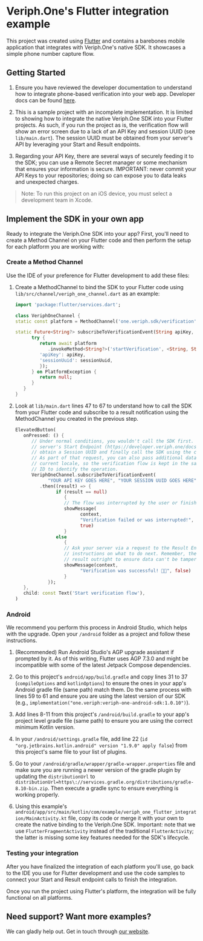 # Veriph.One's Flutter integration example

This project was created using [Flutter](https://flutter.dev) and contains a barebones mobile application that integrates with Veriph.One's native SDK. It showcases a simple phone number capture flow.

## Getting Started

1. Ensure you have reviewed the developer documentation to understand how to integrate phone-based verification into your web app. Developer docs can be found [here](https://developer.veriph.one/docs/intro).

2. This is a sample project with an incomplete implementation. It is limited to showing how to integrate the native Veriph.One SDK into your Flutter projects. As such, if you run the project as is, the verification flow will show an error screen due to a lack of an API Key and session UUID (see `lib/main.dart`). The session UUID must be obtained from your server's API by leveraging your Start and Result endpoints.

3. Regarding your API Key, there are several ways of securely feeding it to the SDK; you can use a Remote Secret manager or some mechanism that ensures your information is secure. IMPORTANT: never commit your API Keys to your repositories; doing so can expose you to data leaks and unexpected charges.

> Note: To run this project on an iOS device, you must select a development team in Xcode.

## Implement the SDK in your own app

Ready to integrate the Veriph.One SDK into your app? First, you'll need to create a Method Channel on your Flutter code and then perform the setup for each platform you are working with:

### Create a Method Channel

Use the IDE of your preference for Flutter development to add these files:

1. Create a MethodChannel to bind the SDK to your Flutter code using `lib/src/channel/veriph_one_channel.dart` as an example:

   ```dart
   import 'package:flutter/services.dart';

   class VeriphOneChannel {
   static const platform = MethodChannel('one.veriph.sdk/verification');

   static Future<String?> subscribeToVerificationEvent(String apiKey, String sessionUuid) async {
         try {
            return await platform
               .invokeMethod<String?>('startVerification', <String, String>{
            'apiKey': apiKey,
            'sessionUuid': sessionUuid,
            });
         } on PlatformException {
            return null;
         }
      }
   }
   ```

5. Look at `lib/main.dart` lines 47 to 67 to understand how to call the SDK from your Flutter code and subscribe to a result notification using the MethodChannel you created in the previous step.

   ```dart
   ElevatedButton(
      onPressed: () {
         // Under normal conditions, you wouldn't call the SDK first. You should make a call to your
         // server's Start Endpoint (https://developer.veriph.one/docs/server/start-endpoint), then
         // obtain a Session UUID and finally call the SDK using the code below.
         // As part of that request, you can also pass additional data to your server, like the
         // current locale, so the verification flow is kept in the same language; or a transaction
         // ID to identify the operation.
         VeriphOneChannel.subscribeToVerificationEvent(
               "YOUR API KEY GOES HERE", "YOUR SESSION UUID GOES HERE")
            .then((result) => {
                  if (result == null)
                     {
                     // The flow was interrupted by the user or finished unsuccessfully
                     showMessage(
                           context,
                           "Verification failed or was interrupted!",
                           true)
                     }
                  else
                     {
                     // Ask your server via a request to the Result Endpoint for a result and
                     // instructions on what to do next. Remember, the SDK won't give you the
                     // result outright to ensure data can't be tampered with.
                     showMessage(context,
                           "Verification was successful! 🎉🎉", false)
                     }
               });
      },
      child: const Text('Start verification flow'),
   )
   ```

### Android

We recommend you perform this process in Android Studio, which helps with the upgrade. Open your `/android` folder as a project and follow these instructions.

1. (Recommended) Run Android Studio's AGP upgrade assistant if prompted by it. As of this writing, Flutter uses AGP 7.3.0 and might be incompatible with some of the latest Jetpack Compose dependencies.

2. Go to this project's `android/app/build.gradle` and copy lines 31 to 37 (`compileOptions` and `kotlinOptions`) to ensure the ones in your app's Android gradle file (same path) match them. Do the same process with lines 59 to 61 and ensure you are using the latest version of our SDK (e.g., `implementation("one.veriph:veriph-one-android-sdk:1.0.10")`).

3. Add lines 8-11 from this project's `/android/build.gradle` to your app's project level gradle file (same path) to ensure you are using the correct minimum Kotlin version.

4. In your `/android/settings.gradle` file, add line 22 (`id "org.jetbrains.kotlin.android" version "1.9.0" apply false`) from this project's same file to your list of plugins.

5. Go to your `/android/gradle/wrapper/gradle-wrapper.properties` file and make sure you are running a newer version of the gradle plugin by updating the `distributionUrl` to `distributionUrl=https\://services.gradle.org/distributions/gradle-8.10-bin.zip`. Then execute a gradle sync to ensure everything is working properly.

6. Using this example's `android/app/src/main/kotlin/com/example/veriph_one_flutter_integration/MainActivity.kt` file, copy its code or merge it with your own to create the native binding to the Veriph.One SDK. Important: note that we use `FlutterFragmentActivity` instead of the traditional `FlutterActivity`; the latter is missing some key features needed for the SDK's lifecycle.

### Testing your integration
After you have finalized the integration of each platform you'll use, go back to the IDE you use for Flutter development and use the code samples to connect your Start and Result endpoint calls to finish the integration.

Once you run the project using Flutter's platform, the integration will be fully functional on all platforms.

## Need support? Want more examples?

We can gladly help out. Get in touch through [our website](https://www.veriph.one/contact).
